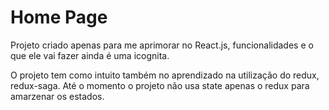 # Home Page

Projeto criado apenas para me aprimorar no React.js, funcionalidades e o que ele vai fazer ainda é
 uma icognita.
 
 O projeto tem como intuito também no aprendizado na utilização do redux, redux-saga. 
 Até o momento o projeto não usa state apenas o redux para amarzenar os estados.
